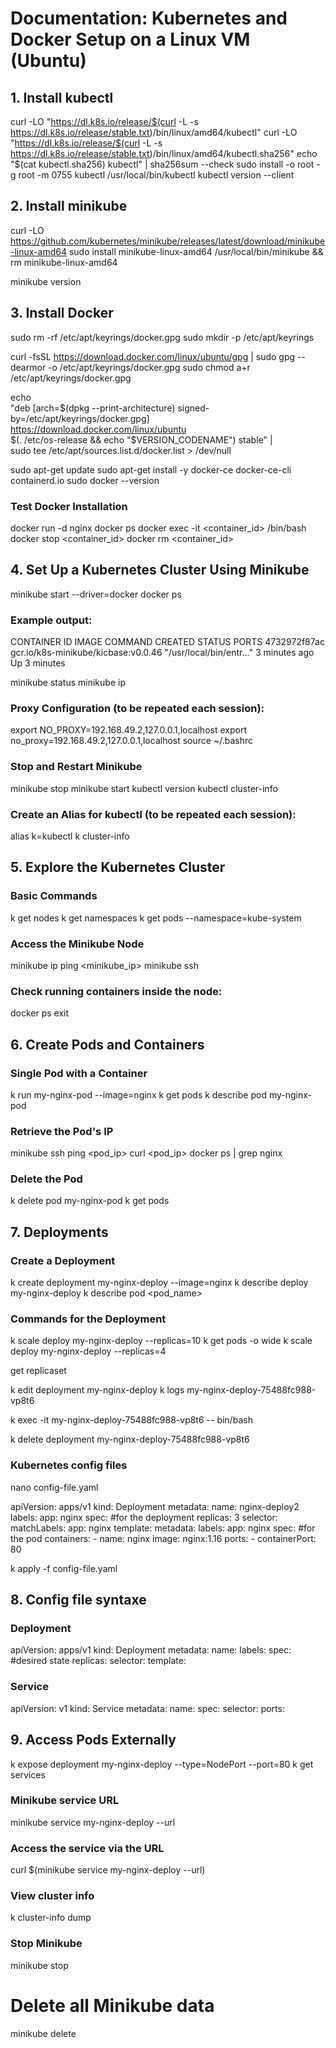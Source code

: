 # Documentation: Kubernetes and Docker Setup on a Linux VM (Ubuntu)

## 1. Install kubectl

curl -LO "https://dl.k8s.io/release/$(curl -L -s https://dl.k8s.io/release/stable.txt)/bin/linux/amd64/kubectl"
curl -LO "https://dl.k8s.io/release/$(curl -L -s https://dl.k8s.io/release/stable.txt)/bin/linux/amd64/kubectl.sha256"
echo "$(cat kubectl.sha256)  kubectl" | sha256sum --check
sudo install -o root -g root -m 0755 kubectl /usr/local/bin/kubectl
kubectl version --client

## 2. Install minikube

curl -LO https://github.com/kubernetes/minikube/releases/latest/download/minikube-linux-amd64
sudo install minikube-linux-amd64 /usr/local/bin/minikube && rm minikube-linux-amd64

minikube version

## 3. Install Docker

sudo rm -rf /etc/apt/keyrings/docker.gpg
sudo mkdir -p /etc/apt/keyrings

curl -fsSL https://download.docker.com/linux/ubuntu/gpg | sudo gpg --dearmor -o /etc/apt/keyrings/docker.gpg
sudo chmod a+r /etc/apt/keyrings/docker.gpg

echo \
"deb [arch=$(dpkg --print-architecture) signed-by=/etc/apt/keyrings/docker.gpg] https://download.docker.com/linux/ubuntu \
$(. /etc/os-release && echo "$VERSION_CODENAME") stable" | \
sudo tee /etc/apt/sources.list.d/docker.list > /dev/null

sudo apt-get update
sudo apt-get install -y docker-ce docker-ce-cli containerd.io
sudo docker --version

### Test Docker Installation

docker run -d nginx
docker ps
docker exec -it <container_id> /bin/bash
docker stop <container_id>
docker rm <container_id>

## 4. Set Up a Kubernetes Cluster Using Minikube

minikube start --driver=docker
docker ps

### Example output:
 CONTAINER ID   IMAGE                                 COMMAND                  CREATED         STATUS         PORTS
 4732972f87ac   gcr.io/k8s-minikube/kicbase:v0.0.46   "/usr/local/bin/entr..."   3 minutes ago   Up 3 minutes

minikube status
minikube ip

### Proxy Configuration (to be repeated each session):

export NO_PROXY=192.168.49.2,127.0.0.1,localhost
export no_proxy=192.168.49.2,127.0.0.1,localhost
source ~/.bashrc

### Stop and Restart Minikube

minikube stop
minikube start
kubectl version
kubectl cluster-info

### Create an Alias for kubectl (to be repeated each session):

alias k=kubectl
k cluster-info

## 5. Explore the Kubernetes Cluster

### Basic Commands

k get nodes
k get namespaces
k get pods --namespace=kube-system

### Access the Minikube Node

minikube ip
ping <minikube_ip>
minikube ssh

### Check running containers inside the node:

docker ps
exit

## 6. Create Pods and Containers

### Single Pod with a Container

k run my-nginx-pod --image=nginx
k get pods
k describe pod my-nginx-pod

###  Retrieve the Pod's IP 

minikube ssh
ping <pod_ip>
curl <pod_ip>
docker ps | grep nginx

### Delete the Pod

k delete pod my-nginx-pod
k get pods

## 7. Deployments

### Create a Deployment

k create deployment my-nginx-deploy --image=nginx
k describe deploy my-nginx-deploy
k describe pod <pod_name>

### Commands for the Deployment

k scale deploy my-nginx-deploy --replicas=10
k get pods -o wide
k scale deploy my-nginx-deploy --replicas=4

get replicaset

k edit deployment my-nginx-deploy
k logs my-nginx-deploy-75488fc988-vp8t6

k exec -it my-nginx-deploy-75488fc988-vp8t6 -- bin/bash

k delete deployment  my-nginx-deploy-75488fc988-vp8t6

### Kubernetes config files

nano config-file.yaml

apiVersion: apps/v1
kind: Deployment
metadata:
  name: nginx-deploy2
  labels:
    app: nginx
spec:
#for the deployment
  replicas: 3
  selector:
    matchLabels:
      app: nginx
  template:
    metadata:
      labels:
        app: nginx
    spec:
    #for the pod
      containers:
      - name: nginx
        image: nginx:1.16
        ports:
        - containerPort: 80


k apply -f config-file.yaml


## 8. Config file syntaxe

### Deployment

apiVersion: apps/v1
kind: Deployment
metadata:
  name: 
  labels:
spec: #desired state
 replicas:
 selector:
 template:

### Service

apiVersion: v1
kind: Service
metadata:
  name: 
spec:
 selector:
 ports:
 
## 9. Access Pods Externally

k expose deployment my-nginx-deploy --type=NodePort --port=80
k get services

### Minikube service URL
minikube service my-nginx-deploy --url

### Access the service via the URL
curl $(minikube service my-nginx-deploy --url)

### View cluster info
k cluster-info dump

### Stop Minikube
minikube stop

# Delete all Minikube data
minikube delete
